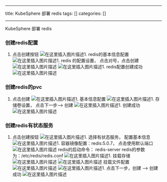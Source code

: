 
--- 
title:  KubeSphere 部署 redis 
tags: []
categories: [] 

---
KubeSphere 部署 redis

### 创建redis配置
1. 点击创建按钮 <img src="https://img-blog.csdnimg.cn/4dded79aeac24649bf85e6637bc1ecaf.png" alt="在这里插入图片描述">1. redis的基本信息配置 <img src="https://img-blog.csdnimg.cn/04eb200b54b64afda142692a8f79bfdc.png" alt="在这里插入图片描述">1. redis 的配置设置， 点击对号，点击创建 <img src="https://img-blog.csdnimg.cn/cd8b867b64d9491dac0990ecaad8f06f.png" alt="在这里插入图片描述"> <img src="https://img-blog.csdnimg.cn/820ec085d08f4427bfa073c45975d11f.png" alt="在这里插入图片描述">1. redis配置创建成功 <img src="https://img-blog.csdnimg.cn/1d560284d92a49888e4128e881696f6a.png" alt="在这里插入图片描述">
### 创建redis的pvc
1. 点击创建 <img src="https://img-blog.csdnimg.cn/dd3a687cb1984100b205b2b8a10eadc7.png" alt="在这里插入图片描述">1. 基本信息配置 <img src="https://img-blog.csdnimg.cn/232ac62f01df4d0abded1c5ab1bf53c7.png" alt="在这里插入图片描述">1. 存储卷设置， 点击下一步—&gt; 创建 <img src="https://img-blog.csdnimg.cn/bebcca34c3f54543a3c2c8a4bb98818f.png" alt="在这里插入图片描述">1. 创建成功 <img src="https://img-blog.csdnimg.cn/a16c588d479341998fb7ceea88f27993.png" alt="在这里插入图片描述">
### 创建redis有状态服务
1. 点击创建按钮 <img src="https://img-blog.csdnimg.cn/ddac2144e3594a19baf9c3946a031176.png" alt="在这里插入图片描述">1. 选择有状态服务， 配置基本信息 <img src="https://img-blog.csdnimg.cn/04bf6c9b7aea4f6cb64af75ba0a4c6d7.png" alt="在这里插入图片描述">1. 容器镜像配置：redis:5.0.7， 点击使用默认端口 <img src="https://img-blog.csdnimg.cn/ab00aec9264b41a6ae4cfc9cae378c5f.png" alt="在这里插入图片描述"> redis的启动命令： redis-server redis的参数为：/etc/redis/redis.conf <img src="https://img-blog.csdnimg.cn/cc20fdc7cae940ca8fc30a6a1801ab9e.png" alt="在这里插入图片描述">1. 挂载存储 <img src="https://img-blog.csdnimg.cn/a1372917a6b043bc8a9fc4358e18711a.png" alt="在这里插入图片描述"> <img src="https://img-blog.csdnimg.cn/d5cdeee9cd56498ca6f586f5e13447bf.png" alt="在这里插入图片描述"> 挂载文件配置 <img src="https://img-blog.csdnimg.cn/36efc968454647a58dd187d682231c55.png" alt="在这里插入图片描述"> <img src="https://img-blog.csdnimg.cn/9ea92fc9cfb24a6eb0e265a89dbe9e01.png" alt="在这里插入图片描述">1. 点击下一步，创建 —&gt; 创建成功 <img src="https://img-blog.csdnimg.cn/e25a3e3271394a02b8659d5f5be0415d.png" alt="在这里插入图片描述">